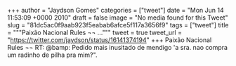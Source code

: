 
+++
author = "Jaydson Gomes"
categories = ["tweet"]
date = "Mon Jun 14 11:53:09 +0000 2010"
draft = false
image = "No media found for this Tweet"
slug = "81dc5ac0f9aab923f5eabab6afce5f117a3656f9"
tags = ["tweet"]
title = """Paixão Nacional Rules ¬¬ ..."""
tweet = true
tweet_url = "https://twitter.com/jaydson/status/16141374194"
+++
Paixão Nacional Rules ¬¬ RT: @bamp: Pedido mais inusitado de mendigo 'a sra. nao compra um radinho de pilha pra mim?".

